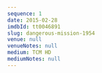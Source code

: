 ```yaml
---
sequence: 1
date: 2015-02-28
imdbId: tt0046891
slug: dangerous-mission-1954
venue: null
venueNotes: null
medium: TCM HD
mediumNotes: null
---
```


